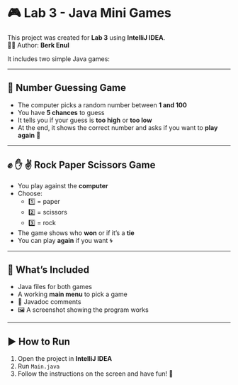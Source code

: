 # 🎮 Lab 3 - Java Mini Games

This project was created for **Lab 3** using **IntelliJ IDEA**.  
👨‍💻 Author: **Berk Enul**

It includes two simple Java games:

---

## 🔢 Number Guessing Game
- The computer picks a random number between **1 and 100**  
- You have **5 chances** to guess  
- It tells you if your guess is **too high** or **too low**  
- At the end, it shows the correct number and asks if you want to **play again** 🎯

---

## ✊ ✋ ✌️ Rock Paper Scissors Game
- You play against the **computer**
- Choose:
  - 1️⃣ = paper  
  - 2️⃣ = scissors  
  - 3️⃣ = rock  
- The game shows who **won** or if it’s a **tie**
- You can play **again** if you want 🌀

---

## 📂 What’s Included
- Java files for both games  
- A working **main menu** to pick a game  
- 📝 Javadoc comments  
- 🖼️ A screenshot showing the program works

---

## ▶️ How to Run
1. Open the project in **IntelliJ IDEA**
2. Run `Main.java`
3. Follow the instructions on the screen and have fun! 🎉

